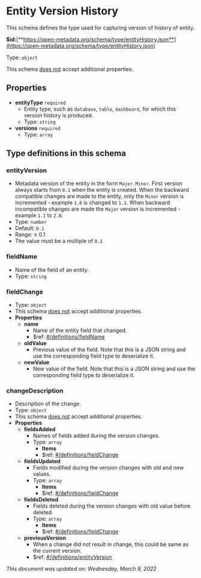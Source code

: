 # Entity Version History

This schema defines the type used for capturing version of history of entity.

**$id:**[**https://open-metadata.org/schema/type/entityHistory.json**](https://open-metadata.org/schema/type/entityHistory.json)

Type: `object`

This schema <u>does not</u> accept additional properties.

## Properties
 - **entityType** `required`
	 - Entity type, such as `database`, `table`, `dashboard`, for which this version history is produced.
	 - Type: `string`
 - **versions** `required`
	 - Type: `array`


## Type definitions in this schema
### entityVersion

 - Metadata version of the entity in the form `Major.Minor`. First version always starts from `0.1` when the entity is created. When the backward compatible changes are made to the entity, only the `Minor` version is incremented - example `1.0` is changed to `1.1`. When backward incompatible changes are made the `Major` version is incremented - example `1.1` to `2.0`.
 - Type: `number`
 - Default: `0.1`
 - Range:  &ge; 0.1
 - The value must be a multiple of `0.1`


### fieldName

 - Name of the field of an entity.
 - Type: `string`


### fieldChange

 - Type: `object`
 - This schema <u>does not</u> accept additional properties.
 - **Properties**
	 - **name**
		 - Name of the entity field that changed.
		 - $ref: [#/definitions/fieldName](#fieldname)
	 - **oldValue**
		 - Previous value of the field. Note that this is a JSON string and use the corresponding field type to deserialize it.
	 - **newValue**
		 - New value of the field. Note that this is a JSON string and use the corresponding field type to deserialize it.


### changeDescription

 - Description of the change.
 - Type: `object`
 - This schema <u>does not</u> accept additional properties.
 - **Properties**
	 - **fieldsAdded**
		 - Names of fields added during the version changes.
		 - Type: `array`
			 - **Items**
			 - $ref: [#/definitions/fieldChange](#fieldchange)
	 - **fieldsUpdated**
		 - Fields modified during the version changes with old and new values.
		 - Type: `array`
			 - **Items**
			 - $ref: [#/definitions/fieldChange](#fieldchange)
	 - **fieldsDeleted**
		 - Fields deleted during the version changes with old value before deleted.
		 - Type: `array`
			 - **Items**
			 - $ref: [#/definitions/fieldChange](#fieldchange)
	 - **previousVersion**
		 - When a change did not result in change, this could be same as the current version.
		 - $ref: [#/definitions/entityVersion](#entityversion)




_This document was updated on: Wednesday, March 9, 2022_